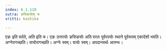 ```yaml
---
index: 6.1.110
sutra: ङसिङसोश् च
vritti: kashika

---
```

एङः इति वर्तते, अति इति च। एङः उत्तरयोः ङसिङसोः अति परतः पूर्वपरयोः स्थाने पूर्वरूपम् एकादेशो भवति। अग्नेरागच्छति। वायोरागच्छति। अग्नेः स्वम्। वायोः स्वम्। अपदान्तार्थः आरम्भः।